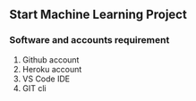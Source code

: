 ## Start Machine Learning Project

### Software and accounts requirement

1. Github account
2. Heroku account
3. VS Code IDE
4. GIT cli
